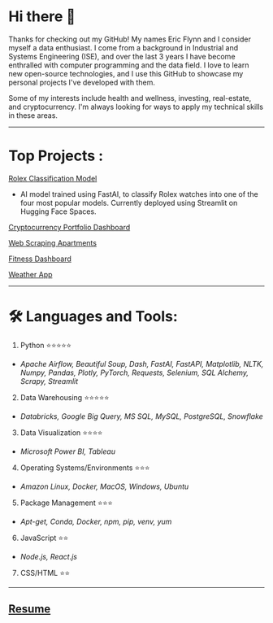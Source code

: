 # Hi there 👋
Thanks for checking out my GitHub! My names Eric Flynn and I consider myself a data enthusiast. I come from a background in Industrial and Systems Engineering (ISE), and over the last 3 years I have become enthralled with computer programming and the data field. I love to learn new open-source technologies, and I use this GitHub to showcase my personal projects I've developed with them. 

Some of my interests include health and wellness, investing, real-estate, and cryptocurrency. I'm always looking for ways to apply my technical skills in these areas.

---

# Top Projects :

[Rolex Classification Model](https://huggingface.co/spaces/ericfflynn/watch-classification)
- AI model trained using FastAI, to classify Rolex watches into one of the four most popular models. Currently deployed using Streamlit on Hugging Face Spaces.

[Cryptocurrency Portfolio Dashboard](https://github.com/ericfflynn/crypto-portolio-dashboard)

[Web Scraping Apartments](https://github.com/ericfflynn/zillow-web-scraping/blob/main/notebook.ipynb)

[Fitness Dashboard](https://github.com/ericfflynn/health-app/blob/main/README.md)

[Weather App](https://github.com/ericfflynn/weather-app)


---

# :hammer_and_wrench: Languages and Tools:
1. Python ⭐⭐⭐⭐⭐
  - *Apache Airflow, Beautiful Soup, Dash, FastAI, FastAPI, Matplotlib, NLTK, Numpy, Pandas, Plotly, PyTorch, Requests, Selenium, SQL Alchemy, Scrapy, Streamlit*   

2. Data Warehousing ⭐⭐⭐⭐⭐
  - *Databricks, Google Big Query, MS SQL, MySQL, PostgreSQL, Snowflake*

3. Data Visualization ⭐⭐⭐⭐
  - *Microsoft Power BI, Tableau*
   
4. Operating Systems/Environments ⭐⭐⭐
  - *Amazon Linux, Docker, MacOS, Windows, Ubuntu*
  
5. Package Management ⭐⭐⭐
  - *Apt-get, Conda, Docker, npm, pip, venv, yum*

6. JavaScript ⭐⭐
  - *Node.js, React.js*
  
7. CSS/HTML ⭐⭐

---
## [Resume](https://github.com/ericfflynn/resume/blob/main/Eric-Flynn-Resume.pdf)
